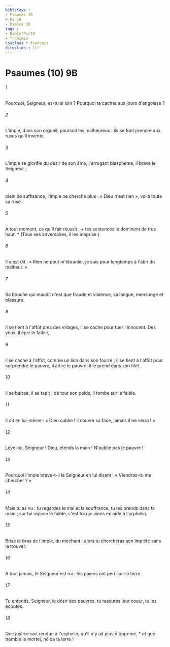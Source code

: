 ```yaml
---
bibleKeys : 
- Psaumes 10
- Ps 10
- Psalms 10
tags : 
- Bible/Ps/10
- français
cssclass : français
direction : ltr
---
```


# Psaumes (10) 9B

###### 1
Pourquoi, Seigneur, es-tu si loin ? Pourquoi te cacher aux jours d'angoisse ?
###### 2
L'impie, dans son orgueil, poursuit les malheureux : ils se font prendre aux ruses qu'il invente.
###### 3
L'impie se glorifie du désir de son âme, l'arrogant blasphème, il brave le Seigneur ;
###### 4
plein de suffisance, l'impie ne cherche plus : « Dieu n'est rien », voilà toute sa ruse.
###### 5
A tout moment, ce qu'il fait réussit ; + tes sentences le dominent de très haut. * (Tous ses adversaires, il les méprise.)
###### 6
Il s'est dit : « Rien ne peut m'ébranler, je suis pour longtemps à l'abri du malheur. »
###### 7
Sa bouche qui maudit n'est que fraude et violence, sa langue, mensonge et blessure.
###### 8
Il se tient à l'affût près des villages, il se cache pour tuer l'innocent. Des yeux, il épie le faible,
###### 9
il se cache à l'affût, comme un lion dans son fourré ; il se tient à l'affût pour surprendre le pauvre, il attire le pauvre, il le prend dans son filet.
###### 10
Il se baisse, il se tapit ; de tout son poids, il tombe sur le faible.
###### 11
Il dit en lui-même : « Dieu oublie ! il couvre sa face, jamais il ne verra ! »
###### 12
Lève-toi, Seigneur ! Dieu, étends la main ! N'oublie pas le pauvre !
###### 13
Pourquoi l'impie brave-t-il le Seigneur en lui disant : « Viendras-tu me chercher ? »
###### 14
Mais tu as vu : tu regardes le mal et la souffrance, tu les prends dans ta main ; sur toi repose le faible, c'est toi qui viens en aide à l'orphelin.
###### 15
Brise le bras de l'impie, du méchant ; alors tu chercheras son impiété sans la trouver.
###### 16
A tout jamais, le Seigneur est roi : les païens ont péri sur sa terre.
###### 17
Tu entends, Seigneur, le désir des pauvres, tu rassures leur coeur, tu les écoutes.
###### 18
Que justice soit rendue à l'orphelin, qu'il n'y ait plus d'opprimé, * et que tremble le mortel, né de la terre !
